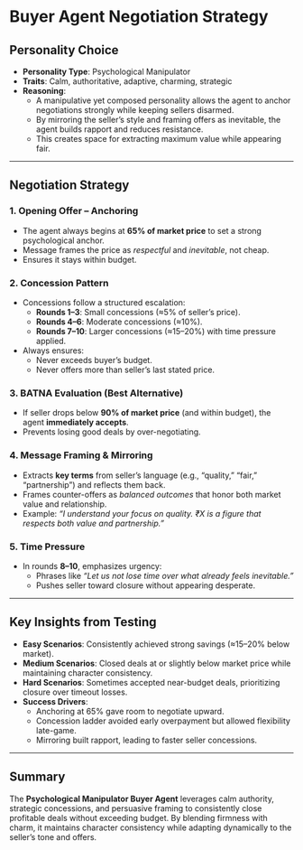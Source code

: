 # Buyer Agent Negotiation Strategy  

## Personality Choice  
- **Personality Type**: Psychological Manipulator  
- **Traits**: Calm, authoritative, adaptive, charming, strategic  
- **Reasoning**:  
  - A manipulative yet composed personality allows the agent to anchor negotiations strongly while keeping sellers disarmed.  
  - By mirroring the seller’s style and framing offers as inevitable, the agent builds rapport and reduces resistance.  
  - This creates space for extracting maximum value while appearing fair.  

---

## Negotiation Strategy  

### 1. Opening Offer – Anchoring  
- The agent always begins at **65% of market price** to set a strong psychological anchor.  
- Message frames the price as *respectful* and *inevitable*, not cheap.  
- Ensures it stays within budget.  

### 2. Concession Pattern  
- Concessions follow a structured escalation:  
  - **Rounds 1–3**: Small concessions (≈5% of seller’s price).  
  - **Rounds 4–6**: Moderate concessions (≈10%).  
  - **Rounds 7–10**: Larger concessions (≈15–20%) with time pressure applied.  
- Always ensures:  
  - Never exceeds buyer’s budget.  
  - Never offers more than seller’s last stated price.  

### 3. BATNA Evaluation (Best Alternative)  
- If seller drops below **90% of market price** (and within budget), the agent **immediately accepts**.  
- Prevents losing good deals by over-negotiating.  

### 4. Message Framing & Mirroring  
- Extracts **key terms** from seller’s language (e.g., “quality,” “fair,” “partnership”) and reflects them back.  
- Frames counter-offers as *balanced outcomes* that honor both market value and relationship.  
- Example: *“I understand your focus on quality. ₹X is a figure that respects both value and partnership.”*  

### 5. Time Pressure  
- In rounds **8–10**, emphasizes urgency:  
  - Phrases like *“Let us not lose time over what already feels inevitable.”*  
  - Pushes seller toward closure without appearing desperate.  

---

## Key Insights from Testing  

- **Easy Scenarios**: Consistently achieved strong savings (≈15–20% below market).  
- **Medium Scenarios**: Closed deals at or slightly below market price while maintaining character consistency.  
- **Hard Scenarios**: Sometimes accepted near-budget deals, prioritizing closure over timeout losses.  
- **Success Drivers**:  
  - Anchoring at 65% gave room to negotiate upward.  
  - Concession ladder avoided early overpayment but allowed flexibility late-game.  
  - Mirroring built rapport, leading to faster seller concessions.  

---

## Summary  
The **Psychological Manipulator Buyer Agent** leverages calm authority, strategic concessions, and persuasive framing to consistently close profitable deals without exceeding budget. By blending firmness with charm, it maintains character consistency while adapting dynamically to the seller’s tone and offers.  
